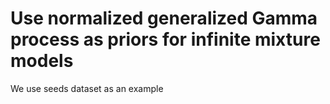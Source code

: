 # Use normalized generalized Gamma process as priors for infinite mixture models

We use seeds dataset as an example



